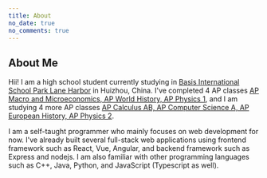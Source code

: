 ```yaml
---
title: About
no_date: true
no_comments: true
---
```


## About Me

Hii! I am a high school student currently studying in [Basis International School Park Lane Harbor](https://biph.basischina.com/#/home?lang=en) in Huizhou, China. I've completed 4 AP classes [AP Macro and Microeconomics, AP World History, AP Physics 1](https://apcentral.collegeboard.org/courses), and I am studying 4 more AP classes [AP Calculus AB, AP Computer Science A, AP European History, AP Physics 2](https://apcentral.collegeboard.org/courses).

I am a self-taught programmer who mainly focuses on web development for now. I've already built several full-stack web applications using frontend framework such as React, Vue, Angular, and backend framework such as Express and nodejs. I am also familiar with other programming languages such as C++, Java, Python, and JavaScript (Typescript as well).
